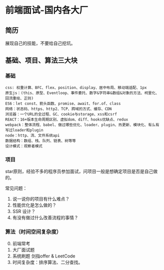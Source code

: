 # 前端面试-国内各大厂

## 简历
展现自己的技能，不要给自己挖坑。

## 基础、项目、算法三大块

### 基础
```
css: 权重计算、BFC、flex、position、display、居中布局、移动端适配、1px
原生js：(this、原型、Eventloop、事件委托、数字&字符串&数组&对象的方法、柯里化、回流重绘、正则)
ES6：let const、箭头函数、promise、await、for.of、class
网络：状态码、https、http2、TCP、跨域的方式、缓存、CDN
浏览器：一个URL的全过程、GC、cookie与storage、xss和csrf
REACT：16+版本生命周期区别、虚拟dom、diff、hooks优缺点、redux
webpack：整体流程、babel、做过哪些优化、loader、plugin、热更新、模块化、有么有写过loader和plugin
node：http、流、文件系统api
数据结构：数组、栈、队列、链表、树等等
设计模式：观察者模式
```

### 项目

star原则，经验不多的程序员参加面试，问项目一般是想确定项目是否是自己做的。

常见问题：
1. 说一说你的项目有什么难点？
2. 性能优化是怎么做的？
3. SSR 设计？
4. 有没有做过什么改善流程的事情？

### 算法（时间空间复杂度）

0. 前端常考
1. 大厂面试题
2. 系统刷题 剑指offer & LeetCode
3. 时间复杂度：排序算法、二分查找。



